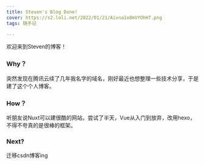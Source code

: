 ```yaml
---
title: Steven's Blog Done!
cover: https://s2.loli.net/2022/01/21/Aivna1o8mVYOhHT.png
tags: 随手记

---
```

欢迎来到Steven的博客！

### Why？

突然发现在腾讯云续了几年我名字的域名，刚好最近也想整理一些技术分享，于是建了这个个人博客。

### How？

听朋友说Nuxt可以建很酷的网站，尝试了半天，Vue从入门到放弃，改用hexo，不得不夸真的是很棒的框架。

### Next?

迁移csdn博客ing



